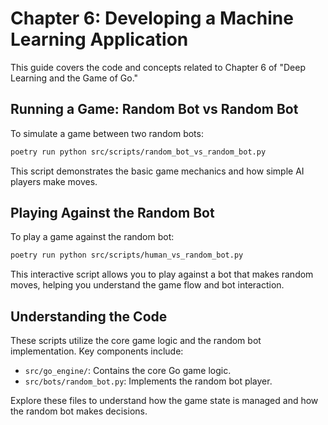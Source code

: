 # Chapter 6: Developing a Machine Learning Application

This guide covers the code and concepts related to Chapter 6 of "Deep Learning and the Game of Go."

## Running a Game: Random Bot vs Random Bot

To simulate a game between two random bots:

```bash
poetry run python src/scripts/random_bot_vs_random_bot.py
```

This script demonstrates the basic game mechanics and how simple AI players make moves.

## Playing Against the Random Bot

To play a game against the random bot:

```bash
poetry run python src/scripts/human_vs_random_bot.py
```

This interactive script allows you to play against a bot that makes random moves, helping you understand the game flow and bot interaction.

## Understanding the Code

These scripts utilize the core game logic and the random bot implementation. Key components include:

- `src/go_engine/`: Contains the core Go game logic.
- `src/bots/random_bot.py`: Implements the random bot player.

Explore these files to understand how the game state is managed and how the random bot makes decisions.
